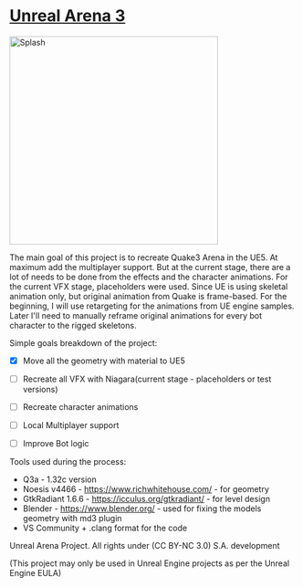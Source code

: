 # [Unreal Arena 3](https://github.com/SAEagle/unrealarena3)
<img width="365" alt="Splash" src="https://user-images.githubusercontent.com/5038930/190905057-5dbc8f95-51a2-4ff7-a1fd-076510c0de23.png">

The main goal of this project is to recreate Quake3 Arena in the UE5. 
At maximum add the multiplayer support. But at the current stage, there are a lot of needs to be done from the effects and the character animations. 
For the current VFX stage, placeholders were used.
Since UE is using skeletal animation only, but original animation from Quake is frame-based. 
For the beginning, I will use retargeting for the animations from UE engine samples. 
Later I'll need to manually reframe original animations for every bot character to the rigged skeletons. 

Simple goals breakdown of the project:
- [x] Move all the geometry with material to UE5
- [ ] Recreate all VFX with Niagara(current stage - placeholders or test versions)
- [ ] Recreate character animations
- [ ] Local Multiplayer support
- [ ] Improve Bot logic


Tools used during the process: 
- Q3a - 1.32c  version 
- Noesis v4466 - https://www.richwhitehouse.com/ - for geometry
- GtkRadiant 1.6.6 - https://icculus.org/gtkradiant/ - for level design 
- Blender - https://www.blender.org/ - used for fixing the models geometry with md3 plugin
- VS Community + .clang format for the code

Unreal Arena Project. All rights under (CC BY-NC 3.0) S.A. development

(This project may only be used in Unreal Engine projects as per the Unreal Engine EULA)
 
